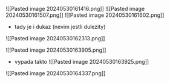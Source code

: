![[Pasted image 20240530161416.png]]
![[Pasted image 20240530161507.png]]
![[Pasted image 20240530161602.png]]
- tady je i dukaz (nevim jestli dulezity)


![[Pasted image 20240530162313.png]]

![[Pasted image 20240530163905.png]]

- vypada takto
![[Pasted image 20240530163925.png]]

![[Pasted image 20240530164337.png]]